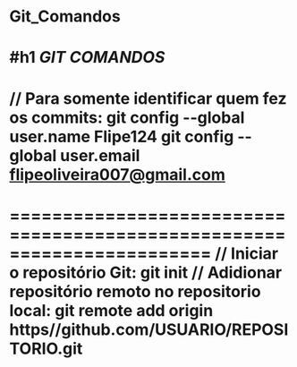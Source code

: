 # Git_Comandos
#h1                         *GIT COMANDOS*
========================================================================
// Para somente identificar quem fez os commits:
git config --global user.name Flipe124
git config --global user.email flipeoliveira007@gmail.com
=======================================================================


=======================================================================
// Iniciar o repositório Git:
    git init 
// Adidionar repositório remoto no repositorio local:
   git remote add origin https//github.com/USUARIO/REPOSITORIO.git
=======================================================================   